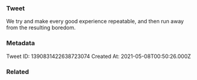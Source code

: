 ### Tweet
We try and make every good experience repeatable, and then run away from the resulting boredom.

### Metadata
Tweet ID: 1390831422638723074
Created At: 2021-05-08T00:50:26.000Z

### Related

